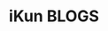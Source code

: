 ---
# https://vitepress.dev/zh/reference/default-theme-home-page
layout: home

title: iKun BLOGS 
titleTemplate: 

hero:
  name: "I'm iKun"
  tagline: 唱跳 rap
  actions:
    - theme: brand
      text: vitepress
      link: /vitepress/markdown指南
    - theme: alt
      text: 📝test
      link: /test/测试
  image:
    src: /logo.webp

features:
- icon: 📝
  title: vitepress
  details: vitepress学习
  link: /vitepress/markdown指南

- icon: 🛞
  title: test
  details: 测试
  link: /test/测试
---